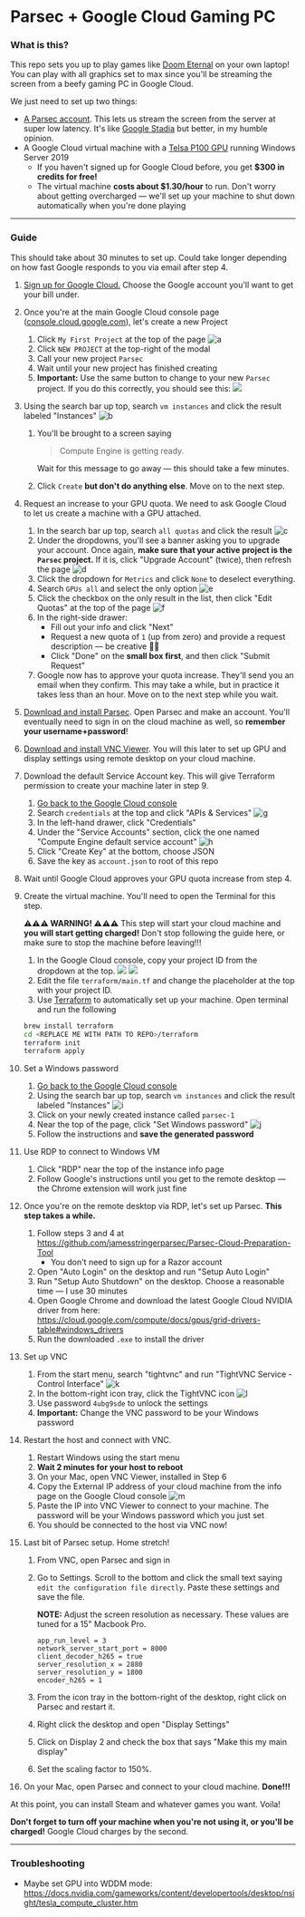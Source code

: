 # Parsec + Google Cloud Gaming PC

### What is this?

This repo sets you up to play games like [Doom Eternal](https://store.steampowered.com/app/782330/DOOM_Eternal/) on your own laptop! You can play with all graphics set to max since you'll be streaming the screen from a beefy gaming PC in Google Cloud.

We just need to set up two things:

- [A Parsec account](https://parsecgaming.com/). This lets us stream the screen from the server at super low latency. It's like [Google Stadia](https://store.google.com/product/stadia?gclid=CjwKCAjwguzzBRBiEiwAgU0FT7GirMrN5XiJOHrRMcFNXx6Y1a3BGxoZ2mX1wEKSO5e-3urfE4NeoxoCwd8QAvD_BwE) but better, in my humble opinion.
- A Google Cloud virtual machine with a [Telsa P100 GPU](https://www.microway.com/knowledge-center-articles/comparison-of-nvidia-geforce-gpus-and-nvidia-tesla-gpus/) running Windows Server 2019
  - If you haven't signed up for Google Cloud before, you get **$300 in credits for free!**
  - The virtual machine **costs about $1.30/hour** to run. Don't worry about getting overcharged — we'll set up your machine to shut down automatically when you're done playing

---

### Guide

This should take about 30 minutes to set up. Could take longer depending on how fast Google responds to you via email after step 4.

1. [Sign up for Google Cloud.](https://cloud.google.com/gcp/) Choose the Google account you'll want to get your bill under.
1. Once you're at the main Google Cloud console page ([console.cloud.google.com](https://console.cloud.google.com/)), let's create a new Project
   1. Click `My First Project` at the top of the page
        ![a](https://dl.dropboxusercontent.com/s/vduxhpl4dgwnhw5/Screenshot%202020-03-25%2020.28.47.png?dl=0)
   1. Click `NEW PROJECT` at the top-right of the modal
   1. Call your new project `Parsec`
   1. Wait until your new project has finished creating
   1. **Important:** Use the same button to change to your new `Parsec` project. If you do this correctly, you should see this:
        ![](https://dl.dropboxusercontent.com/s/1i3u6zdj2y3vuqj/Screenshot%202020-03-28%2018.26.03.png?dl=0)
1. Using the search bar up top, search `vm instances` and click the result labeled "Instances"
       ![b](https://dl.dropboxusercontent.com/s/0uzkuqcssfim1oa/Screenshot%202020-03-25%2020.36.46.png?dl=0)
   1. You'll be brought to a screen saying
   
        > Compute Engine is getting ready.
        
      Wait for this message to go away — this should take a few minutes.
   1. Click `Create` __but don't do anything else__. Move on to the next step.
1. Request an increase to your GPU quota. We need to ask Google Cloud to let us create a machine with a GPU attached.
   1. In the search bar up top, search `all quotas` and click the result
        ![c](https://dl.dropboxusercontent.com/s/zv6wwj4narkxr1l/Screenshot%202020-03-25%2020.34.11.png?dl=0)
   1. Under the dropdowns, you'll see a banner asking you to upgrade your account. Once again, **make sure that your active project is the `Parsec` project.** If it is, click "Upgrade Account" (twice), then refresh the page
        ![d](https://dl.dropboxusercontent.com/s/4sj1brjrw158i40/Screenshot%202020-03-25%2020.42.21.png?dl=0)
   1. Click the dropdown for `Metrics` and click `None` to deselect everything.
   1. Search `GPUs all` and select the only option
       ![e](https://dl.dropboxusercontent.com/s/75ffmx4b909dtw3/Screenshot%202020-03-25%2020.40.45.png?dl=0)
   1. Click the checkbox on the only result in the list, then click "Edit Quotas" at the top of the page
       ![f](https://dl.dropboxusercontent.com/s/l75j4wqeqcjy608/Screenshot%202020-03-25%2020.43.49.png?dl=0)
   1. In the right-side drawer:
      - Fill out your info and click "Next"
      - Request a new quota of `1` (up from zero) and provide a request description — be creative 🤷‍♂️ 
      - Click "Done" on the **small box first**, and then click "Submit Request"
   1. Google now has to approve your quota increase. They'll send you an email when they confirm. This may take a while, but in practice it takes less than an hour. Move on to the next step while you wait.

1. [Download and install Parsec](https://parsecgaming.com/). Open Parsec and make an account. You'll eventually need to sign in on the cloud machine as well, so **remember your username+password**!
1. [Download and install VNC Viewer](https://www.realvnc.com/en/connect/download/viewer/). You will this later to set up GPU and display settings using remote desktop on your cloud machine.
1. Download the default Service Account key. This will give Terraform permission to create your machine later in step 9.
    1. [Go back to the Google Cloud console](https://console.cloud.google.com/)
    1. Search `credentials` at the top and click "APIs & Services"
        ![g](https://dl.dropboxusercontent.com/s/0ussa3kfm19aa42/Screenshot%202020-03-25%2020.48.26.png?dl=0)
    1. In the left-hand drawer, click "Credentials"
    1. Under the "Service Accounts" section, click the one named "Compute Engine default service account"
        ![h](https://dl.dropboxusercontent.com/s/uv33vzp4a6uz0h4/Screenshot%202020-03-25%2020.50.02.png?dl=0)
    1. Click "Create Key" at the bottom, choose JSON
    1. Save the key as `account.json` to root of this repo
1. Wait until Google Cloud approves your GPU quota increase from step 4.
1. Create the virtual machine. You'll need to open the Terminal for this step.

    **⚠️⚠️⚠️ WARNING! ⚠️⚠️⚠️** This step will start your cloud machine and **you will start getting charged!** Don't stop following the guide here, or make sure to stop the machine before leaving!!!
   1. In the Google Cloud console, copy your project ID from the dropdown at the top.
        ![](https://dl.dropboxusercontent.com/s/1i3u6zdj2y3vuqj/Screenshot%202020-03-28%2018.26.03.png?dl=0)
        ![](https://dl.dropboxusercontent.com/s/m0u54c7wslcs9ji/Screenshot%202020-03-28%2018.21.26.png?dl=0)
   2. Edit the file `terraform/main.tf` and change the placeholder at the top with your project ID.
   3. Use [Terraform](https://www.terraform.io/) to automatically set up your machine. Open terminal and run the following
    
    ```bash
    brew install terraform
    cd <REPLACE ME WITH PATH TO REPO>/terraform
    terraform init
    terraform apply
    ```
    
1. Set a Windows password
    1. [Go back to the Google Cloud console](https://console.cloud.google.com/)
    1. Using the search bar up top, search `vm instances` and click the result labeled "Instances"
        ![i](https://dl.dropboxusercontent.com/s/0uzkuqcssfim1oa/Screenshot%202020-03-25%2020.36.46.png?dl=0)
    1. Click on your newly created instance called `parsec-1`
    1. Near the top of the page, click "Set Windows password"
        ![j](https://dl.dropboxusercontent.com/s/aopu2eouf3notxh/Screenshot%202020-03-25%2021.00.15.png?dl=0)
    1. Follow the instructions and **save the generated password**
1. Use RDP to connect to Windows VM
    1. Click "RDP" near the top of the instance info page
    1. Follow Google's instructions until you get to the remote desktop — the Chrome extension will work just fine
1. Once you're on the remote desktop via RDP, let's set up Parsec. **This step takes a while.**
    1. Follow steps 3 and 4 at https://github.com/jamesstringerparsec/Parsec-Cloud-Preparation-Tool
       - You don't need to sign up for a Razor account
    1. Open "Auto Login" on the desktop and run "Setup Auto Login"
    1. Run "Setup Auto Shutdown" on the desktop. Choose a reasonable time — I use 30 minutes
    1. Open Google Chrome and download the latest Google Cloud NVIDIA driver from here: https://cloud.google.com/compute/docs/gpus/grid-drivers-table#windows_drivers
    1. Run the downloaded `.exe` to install the driver
1. Set up VNC
    1. From the start menu, search "tightvnc" and run "TightVNC Service - Control Interface"
         ![k](https://dl.dropboxusercontent.com/s/f61rxic04000e5d/Screenshot%202020-03-25%2021.07.27.png?dl=0)
    1. In the bottom-right icon tray, click the TightVNC icon
         ![l](https://dl.dropboxusercontent.com/s/qp5ce5w8y37aydz/Screenshot%202020-03-25%2021.07.44.png?dl=0)
    1. Use password `4ubg9sde` to unlock the settings
    1. **Important:** Change the VNC password to be your Windows password
1. Restart the host and connect with VNC.
    1. Restart Windows using the start menu
    1. **Wait 2 minutes for your host to reboot**
    1. On your Mac, open VNC Viewer, installed in Step 6
    1. Copy the External IP address of your cloud machine from the info page on the Google Cloud console
        ![m](https://dl.dropboxusercontent.com/s/1b8gg1c6k2o8l4a/Screenshot%202020-03-25%2021.12.50.png?dl=0)
    1. Paste the IP into VNC Viewer to connect to your machine. The password will be your Windows password which you just set
    1. You should be connected to the host via VNC now!
1. Last bit of Parsec setup. Home stretch!
    1. From VNC, open Parsec and sign in
    1. Go to Settings. Scroll to the bottom and click the small text saying `edit the configuration file directly`. Paste these settings and save the file.
    
       **NOTE:** Adjust the screen resolution as necessary. These values are tuned for a 15" Macbook Pro.
    
       ```
       app_run_level = 3
       network_server_start_port = 8000
       client_decoder_h265 = true
       server_resolution_x = 2880
       server_resolution_y = 1800
       encoder_h265 = 1
       ```
     
    1. From the icon tray in the bottom-right of the desktop, right click on Parsec and restart it.
    1. Right click the desktop and open "Display Settings"
    1. Click on Display 2 and check the box that says "Make this my main display"
    1. Set the scaling factor to 150%.
1. On your Mac, open Parsec and connect to your cloud machine. **Done!!!**

At this point, you can install Steam and whatever games you want. Voila!

**Don't forget to turn off your machine when you're not using it, or you'll be charged!** Google Cloud charges by the second.

----

### Troubleshooting
  - Maybe set GPU into WDDM mode: https://docs.nvidia.com/gameworks/content/developertools/desktop/nsight/tesla_compute_cluster.htm
